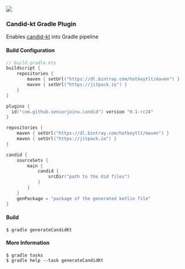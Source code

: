 [![](https://jitci.com/gh/seniorjoinu/candid-kt-gradle-plugin/svg)](https://jitci.com/gh/seniorjoinu/candid-kt-gradle-plugin)

### Candid-kt Gradle Plugin
Enables [candid-kt](https://github.com/seniorjoinu/candid-kt) into Gradle pipeline 

#### Build Configuration
```kotlin
// build.gradle.kts
buildscript {
    repositories {
        maven { setUrl("https://dl.bintray.com/hotkeytlt/maven") }
        maven { setUrl("https://jitpack.io") }
    }
}

plugins {
  id("com.github.seniorjoinu.candid") version "0.1-rc24"
}

repositories {
    maven { setUrl("https://dl.bintray.com/hotkeytlt/maven") }
    maven { setUrl("https://jitpack.io") }
}

candid {
    sourceSets {
        main {
            candid {
                srcDir("path to the did files")
            }
        }
    }
    genPackage = "package of the generated kotlin file"
}
```

#### Build
```
$ gradle generateCandidKt
```

#### More Information
```
$ gradle tasks
$ gradle help --task generateCandidKt
```
